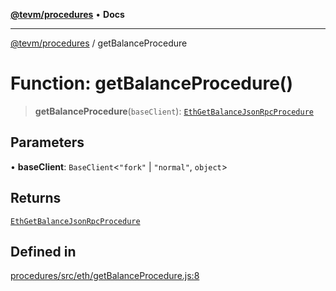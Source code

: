 [**@tevm/procedures**](../README.md) • **Docs**

***

[@tevm/procedures](../globals.md) / getBalanceProcedure

# Function: getBalanceProcedure()

> **getBalanceProcedure**(`baseClient`): [`EthGetBalanceJsonRpcProcedure`](../type-aliases/EthGetBalanceJsonRpcProcedure.md)

## Parameters

• **baseClient**: `BaseClient`\<`"fork"` \| `"normal"`, `object`\>

## Returns

[`EthGetBalanceJsonRpcProcedure`](../type-aliases/EthGetBalanceJsonRpcProcedure.md)

## Defined in

[procedures/src/eth/getBalanceProcedure.js:8](https://github.com/evmts/tevm-monorepo/blob/main/packages/procedures/src/eth/getBalanceProcedure.js#L8)
